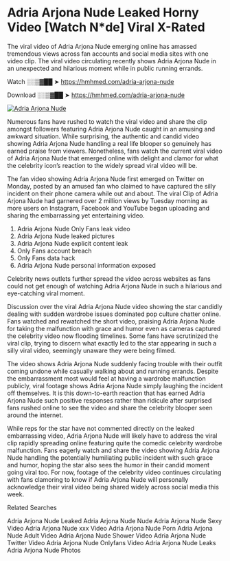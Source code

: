 ﻿# Adria Arjona Nude Leaked Horny Video [Watch N*de] Viral X-Rated

The viral video of ﻿Adria Arjona Nude emerging online has amassed tremendous views across fan accounts and social media sites with one video clip. The viral video circulating recently shows ﻿Adria Arjona Nude in an unexpected and hilarious moment while in public running errands. 

Watch ░░▒▓██ ➤ https://hmhmed.com/adria-arjona-nude

Download ░░▒▓██ ➤ https://hmhmed.com/adria-arjona-nude

[![Adria Arjona Nude](https://i.imgur.com/dJHk4Zq.gif)](https://hmhmed.com/adria-arjona-nude)

Numerous fans have rushed to watch the viral video and share the clip amongst followers featuring ﻿Adria Arjona Nude caught in an amusing and awkward situation. While surprising, the authentic and candid video showing ﻿Adria Arjona Nude handling a real life blooper so genuinely has earned praise from viewers. Nonetheless, fans watch the current viral video of ﻿Adria Arjona Nude that emerged online with delight and clamor for what the celebrity icon’s reaction to the widely spread viral video will be.

The fan video showing ﻿Adria Arjona Nude first emerged on Twitter on Monday, posted by an amused fan who claimed to have captured the silly incident on their phone camera while out and about. The viral Clip of ﻿Adria Arjona Nude had garnered over 2 million views by Tuesday morning as more users on Instagram, Facebook and YouTube began uploading and sharing the embarrassing yet entertaining video. 

1. ﻿Adria Arjona Nude Only Fans leak video
2. ﻿Adria Arjona Nude leaked pictures
3. ﻿Adria Arjona Nude explicit content leak
4. Only Fans account breach
5. Only Fans data hack
6. ﻿Adria Arjona Nude personal information exposed

Celebrity news outlets further spread the video across websites as fans could not get enough of watching ﻿Adria Arjona Nude in such a hilarious and eye-catching viral moment. 

Discussion over the viral ﻿Adria Arjona Nude video showing the star candidly dealing with sudden wardrobe issues dominated pop culture chatter online. Fans watched and rewatched the short video, praising ﻿Adria Arjona Nude for taking the malfunction with grace and humor even as cameras captured the celebrity video now flooding timelines. Some fans have scrutinized the viral clip, trying to discern what exactly led to the star appearing in such a silly viral video, seemingly unaware they were being filmed.

The video shows ﻿Adria Arjona Nude suddenly facing trouble with their outfit coming undone while casually walking about and running errands. Despite the embarrassment most would feel at having a wardrobe malfunction publicly, viral footage shows ﻿Adria Arjona Nude simply laughing the incident off themselves. It is this down-to-earth reaction that has earned ﻿Adria Arjona Nude such positive responses rather than ridicule after surprised fans rushed online to see the video and share the celebrity blooper seen around the internet.  

While reps for the star have not commented directly on the leaked embarrassing video, ﻿Adria Arjona Nude will likely have to address the viral clip rapidly spreading online featuring quite the comedic celebrity wardrobe malfunction. Fans eagerly watch and share the video showing ﻿Adria Arjona Nude handling the potentially humiliating public incident with such grace and humor, hoping the star also sees the humor in their candid moment going viral too. For now, footage of the celebrity video continues circulating with fans clamoring to know if ﻿Adria Arjona Nude will personally acknowledge their viral video being shared widely across social media this week.

Related Searches

﻿Adria Arjona Nude Leaked
﻿Adria Arjona Nude Nude
﻿Adria Arjona Nude Sexy Video
﻿Adria Arjona Nude xxx Video
﻿Adria Arjona Nude Porn
﻿Adria Arjona Nude Adult Video
﻿Adria Arjona Nude Shower Video
﻿Adria Arjona Nude Twitter Video
﻿Adria Arjona Nude Onlyfans Video
﻿Adria Arjona Nude Leaks
﻿Adria Arjona Nude Photos